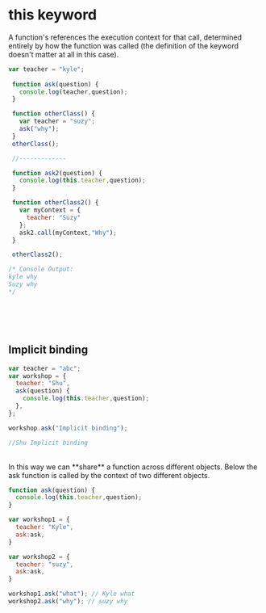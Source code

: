 # this keyword
A function's references the execution context for that call, determined entirely by how the function was called (the definition of the keyword doesn't matter at all in this case).

```javascript
var teacher = "kyle"; 
 
 function ask(question) {
   console.log(teacher,question);
 }

 function otherClass() {
   var teacher = "suzy";
   ask("why");
 }
 otherClass();

 //-------------

 function ask2(question) {
   console.log(this.teacher,question);
 }

 function otherClass2() {
   var myContext = {
     teacher: "Suzy"
   };
   ask2.call(myContext,"Why");
 }

 otherClass2(); 

/* Console Output:
kyle why
Suzy why
*/
```
</br></br></br>
## Implicit binding

```javascript
var teacher = "abc";
var workshop = {
  teacher: "Shu",
  ask(question) {
    console.log(this.teacher,question);
  },
};

workshop.ask("Implicit binding");

//Shu Implicit binding
```
</br>
In this way we can **share** a function across different objects. Below the ask function is called by the context of two different objects.

```javascript
function ask(question) {
  console.log(this.teacher,question);
}

var workshop1 = {
  teacher: "Kyle",
  ask:ask,
}

var workshop2 = {
  teacher: "suzy",
  ask:ask,
}

workshop1.ask("what"); // Kyle what
workshop2.ask("why"); // suzy why
```
